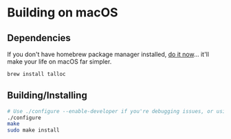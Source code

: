 # Building on macOS
## Dependencies
If you don't have homebrew package manager installed, [do it now](http://brew.sh)... it'll make your life on macOS far simpler.

```bash
brew install talloc
```

## Building/Installing
```bash
# Use ./configure --enable-developer if you're debugging issues, or using unstable code.
./configure
make
sudo make install
```